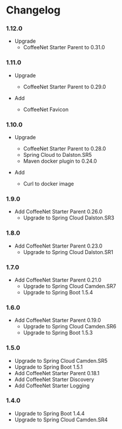 # Changelog 

### 1.12.0
* Upgrade
  * CoffeeNet Starter Parent to 0.31.0

### 1.11.0
* Upgrade
  * CoffeeNet Starter Parent to 0.29.0

* Add
  * CoffeeNet Favicon

### 1.10.0
* Upgrade
  * CoffeeNet Starter Parent to 0.28.0
  * Spring Cloud to Dalston.SR5
  * Maven docker plugin to 0.24.0

* Add
  * Curl to docker image

### 1.9.0
* Add CoffeeNet Starter Parent 0.26.0
  * Upgrade to Spring Cloud Dalston.SR3

### 1.8.0
* Add CoffeeNet Starter Parent 0.23.0
  * Upgrade to Spring Cloud Dalston.SR1

### 1.7.0
* Add CoffeeNet Starter Parent 0.21.0
  * Upgrade to Spring Cloud Camden.SR7
  * Upgrade to Spring Boot 1.5.4

### 1.6.0
* Add CoffeeNet Starter Parent 0.19.0
  * Upgrade to Spring Cloud Camden.SR6
  * Upgrade to Spring Boot 1.5.3

### 1.5.0
* Upgrade to Spring Cloud Camden.SR5
* Upgrade to Spring Boot 1.5.1
* Add CoffeeNet Starter Parent 0.18.1
* Add CoffeeNet Starter Discovery
* Add CoffeeNet Starter Logging

### 1.4.0
* Upgrade to Spring Boot 1.4.4
* Upgrade to Spring Cloud Camden.SR4